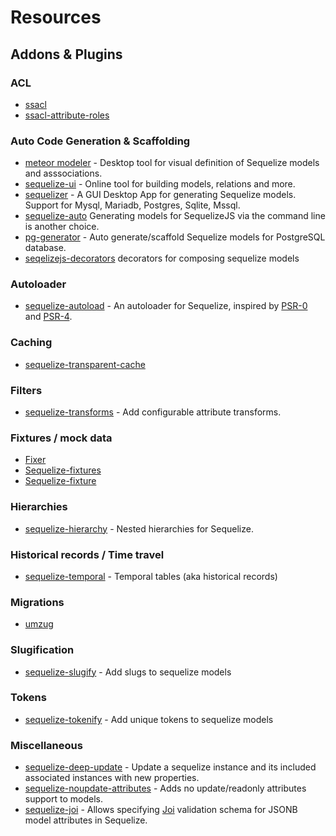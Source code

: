 # Resources

## Addons & Plugins

### ACL
* [ssacl](https://github.com/pumpupapp/ssacl)
* [ssacl-attribute-roles](https://github.com/mickhansen/ssacl-attribute-roles)

### Auto Code Generation & Scaffolding
* [meteor modeler](https://www.datensen.com/) - Desktop tool for visual definition of Sequelize models and asssociations.
* [sequelize-ui](https://github.com/tomjschuster/sequelize-ui) - Online tool for building models, relations and more.
* [sequelizer](https://github.com/andyforever/sequelizer) - A GUI Desktop App for generating Sequelize models. Support for Mysql, Mariadb, Postgres, Sqlite, Mssql.
* [sequelize-auto](https://github.com/sequelize/sequelize-auto) Generating models for SequelizeJS via the command line is another choice.
* [pg-generator](http://www.pg-generator.com/builtin-templates/sequelize/) - Auto generate/scaffold Sequelize models for PostgreSQL database.
* [seqelizejs-decorators](https://www.npmjs.com/package/sequelizejs-decorators) decorators for composing sequelize models

### Autoloader
* [sequelize-autoload](https://github.com/boxsnake-nodejs/sequelize-autoload) - An autoloader for Sequelize, inspired by [PSR-0](https://www.php-fig.org/psr/psr-0/) and [PSR-4](https://www.php-fig.org/psr/psr-4/).

### Caching
* [sequelize-transparent-cache](https://github.com/DanielHreben/sequelize-transparent-cache)

### Filters
* [sequelize-transforms](https://www.npmjs.com/package/sequelize-transforms) - Add configurable attribute transforms.

### Fixtures / mock data
* [Fixer](https://github.com/olalonde/fixer)
* [Sequelize-fixtures](https://github.com/domasx2/sequelize-fixtures)
* [Sequelize-fixture](https://github.com/xudejian/sequelize-fixture)

### Hierarchies
* [sequelize-hierarchy](https://www.npmjs.com/package/sequelize-hierarchy) - Nested hierarchies for Sequelize.

### Historical records / Time travel
* [sequelize-temporal](https://github.com/bonaval/sequelize-temporal) - Temporal tables (aka historical records)

### Migrations
* [umzug](https://github.com/sequelize/umzug)

### Slugification
* [sequelize-slugify](https://www.npmjs.com/package/sequelize-slugify) - Add slugs to sequelize models

### Tokens
* [sequelize-tokenify](https://github.com/pipll/sequelize-tokenify) - Add unique tokens to sequelize models

### Miscellaneous
* [sequelize-deep-update](https://www.npmjs.com/package/sequelize-deep-update) - Update a sequelize instance and its included associated instances with new properties.
* [sequelize-noupdate-attributes](https://www.npmjs.com/package/sequelize-noupdate-attributes) - Adds no update/readonly attributes support to models.
* [sequelize-joi](https://www.npmjs.com/package/sequelize-joi) - Allows specifying [Joi](https://github.com/hapijs/joi) validation schema for JSONB model attributes in Sequelize.
